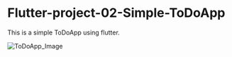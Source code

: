 # Flutter-project-02-Simple-ToDoApp
This is a simple ToDoApp using flutter.

<p align="left"> <img src="https://github.com/chamudithaperera/Flutter-project-02-Simple-ToDoApp/blob/main/ToDoApp.png" alt="ToDoApp_Image" /> </p>
